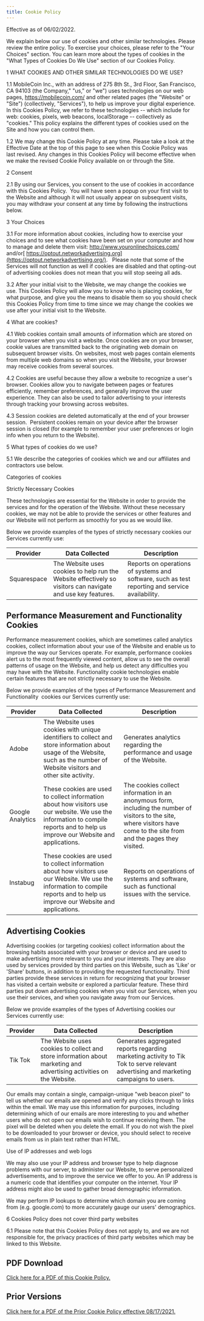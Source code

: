 ```yaml
---
title: Cookie Policy 
---
```

Effective as of 06/02/2022.

We explain below our use of cookies and other similar technologies. Please review the entire policy. To exercise your choices, please refer to the "Your Choices" section. You can learn more about the types of cookies in the "What Types of Cookies Do We Use" section of our Cookies Policy. 

1 WHAT COOKIES AND OTHER SIMILAR TECHNOLOGIES DO WE USE?

1.1 MobileCoin Inc., with an address of 275 8th St., 3rd Floor, San Francisco, CA 94103 (the Company," "us," or "we") uses technologies on our web pages, <https://mobilecoin.com/> and other related pages (the "Website" or "Site") (collectively, "Services"), to help us improve your digital experience. In this Cookies Policy, we refer to these technologies -- which include for web: cookies, pixels, web beacons, localStorage -- collectively as "cookies." This policy explains the different types of cookies used on the Site and how you can control them.

1.2 We may change this Cookie Policy at any time. Please take a look at the Effective Date at the top of this page to see when this Cookie Policy was last revised. Any changes in this Cookies Policy will become effective when we make the revised Cookie Policy available on or through the Site.

2 Consent

2.1  By using our Services, you consent to the use of cookies in accordance with this Cookies Policy.  You will have seen a popup on your first visit to the Website and although it will not usually appear on subsequent visits, you may withdraw your consent at any time by following the instructions below.

3 Your Choices

3.1  For more information about cookies, including how to exercise your choices and to see what cookies have been set on your computer and how to manage and delete them visit: http://www.youronlinechoices.com/ and/or[  https://optout.networkadvertising.org](https://optout.networkadvertising.org/).   Please note that some of the Services will not function as well if cookies are disabled and that opting-out of advertising cookies does not mean that you will stop seeing all ads.

3.2 After your initial visit to the Website, we may change the cookies we use. This Cookies Policy will allow you to know who is placing cookies, for what purpose, and give you the means to disable them so you should check this Cookies Policy from time to time since we may change the cookies we use after your initial visit to the Website.

4 What are cookies?

4.1 Web cookies contain small amounts of information which are stored on your browser when you visit a website. Once cookies are on your browser, cookie values are transmitted back to the originating web domain on subsequent browser visits. On websites, most web pages contain elements from multiple web domains so when you visit the Website, your browser may receive cookies from several sources. 

4.2 Cookies are useful because they allow a website to recognize a user's browser. Cookies allow you to navigate between pages or features efficiently, remember preferences, and generally improve the user experience. They can also be used to tailor advertising to your interests through tracking your browsing across websites.

4.3 Session cookies are deleted automatically at the end of your browser session.  Persistent cookies remain on your device after the browser session is closed (for example to remember your user preferences or login info when you return to the Website).

5 What types of cookies do we  use?

5.1 We describe the categories of cookies which we and our affiliates and contractors use below.

Categories of cookies

Strictly Necessary Cookies

These technologies are essential for the Website in order to provide the services and for the operation of the Website. Without these necessary cookies, we may not be able to provide the services or other features and our Website will not perform as smoothly for you as we would like.

Below we provide examples of the types of strictly necessary cookies our Services currently use:

| Provider | Data Collected | Description |
|---|----|----|
| Squarespace | The Website uses cookies to help run the Website effectively so visitors can navigate and use key features. | Reports on operations of systems and software, such as test reporting and service availability. |

## Performance Measurement and Functionality Cookies
Performance measurement cookies, which are sometimes called analytics cookies, collect information about your use of the Website and enable us to improve the way our Services operate. For example, performance cookies alert us to the most frequently viewed content, allow us to see the overall patterns of usage on the Website, and help us detect any difficulties you may have with the Website. Functionality cookie technologies enable certain features that are not strictly necessary to use the Website. 

Below we provide examples of the types of Performance Measurement and Functionality  cookies our Services currently use:

| Provider | Data Collected | Description |
|---|----|----|
| Adobe | The Website uses cookies with unique identifiers to collect and store information about usage of the Website, such as the number of Website visitors and other site activity. | Generates analytics regarding the performance and usage of the Website. |
| Google Analytics | These cookies are used to collect information about how visitors use our website. We use the information to compile reports and to help us improve our Website and applications.  | The cookies collect information in an anonymous form, including the number of visitors to the site, where visitors have come to the site from and the pages they visited. |
| Instabug | These cookies are used to collect information about how visitors use our Website. We use the information to compile reports and to help us improve our Website and applications.  | Reports on operations of systems and software, such as functional issues with the service. |


## Advertising Cookies 

Advertising cookies (or targeting cookies) collect information about the browsing habits associated with your browser or device and are used to make advertising more relevant to you and your interests. They are also used by services provided by third parties on this Website, such as 'Like' or 'Share' buttons, in addition to providing the requested functionality. Third parties provide these services in return for recognizing that your browser has visited a certain website or explored a particular feature. These third parties put down advertising cookies when you visit our Services, when you use their services, and when you navigate away from our Services.

Below we provide examples of the types of Advertising cookies our Services currently use:

| Provider | Data Collected | Description |
|---|----|----|
| Tik Tok | The Website uses cookies to collect and store information about marketing and advertising activities on the Website.  | Generates aggregated reports regarding marketing activity to Tik Tok to serve relevant advertising and marketing campaigns to users. |

Our emails may contain a single, campaign-unique "web beacon pixel" to tell us whether our emails are opened and verify any clicks through to links within the email. We may use this information for purposes, including determining which of our emails are more interesting to you and whether users who do not open our emails wish to continue receiving them. The pixel will be deleted when you delete the email. If you do not wish the pixel to be downloaded to your browser or device, you should select to receive emails from us in plain text rather than HTML.

Use of IP addresses and web logs

We may also use your IP address and browser type to help diagnose problems with our server, to administer our Website, to serve personalized advertisements, and to improve the service we offer to you. An IP address is a numeric code that identifies your computer on the internet. Your IP address might also be used to gather broad demographic information.

We may perform IP lookups to determine which domain you are coming from (e.g. google.com) to more accurately gauge our users' demographics.

6 Cookies Policy does not cover third party websites

6.1 Please note that this Cookies Policy does not apply to, and we are not responsible for, the privacy practices of third party websites which may be linked to this Website.

## PDF Download 
[Click here for a PDF of this Cookie Policy.](https://github.com/mobilecoinofficial/developer-portal/raw/main/info/MoibleCoin%20Web-only%20%20Privacy%20Policy.pdf)

## Prior Versions
[Click here for a PDF of the Prior Cookie Policy effective 08/17/2021.](https://github.com/mobilecoinofficial/developer-portal/raw/main/info/MCI_Privacy_policy_2021.pdf)
